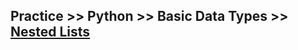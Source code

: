 ## Practice >> Python >> Basic Data Types >> [Nested Lists](https://www.hackerrank.com/challenges/nested-list/problem)
